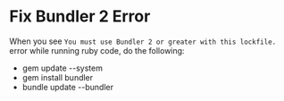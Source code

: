# Fix Bundler 2 Error
When you see `You must use Bundler 2 or greater with this lockfile.` error while running ruby code, do the following:
- gem update --system
- gem install bundler
- bundle update --bundler
